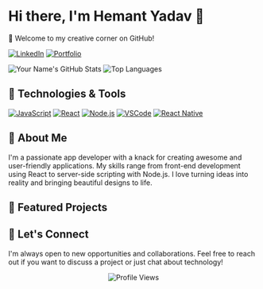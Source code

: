 <!-- Header Section -->
# Hi there, I'm Hemant Yadav 👋
🚀 Welcome to my creative corner on GitHub!

<!-- Animated Social Media Icons -->
<!-- [![Twitter](https://img.shields.io/twitter/follow/your_username?style=social)](https://twitter.com/your_username) -->
[![LinkedIn](https://img.shields.io/badge/-LinkedIn-blue?style=flat&logo=linkedin&logoColor=white)](https://www.linkedin.com/in/121y/)
[![Portfolio](https://img.shields.io/badge/-Portfolio-black?style=flat&logo=react&logoColor=white)](http://www.gugle.co.in/)

<!-- GitHub Stats and Languages Used -->
![Your Name's GitHub Stats](https://github-readme-stats.vercel.app/api?username=hy-25&show_icons=true&theme=radical)
![Top Languages](https://github-readme-stats.vercel.app/api/top-langs/?username=hy-25&layout=compact&theme=radical)

<!-- Technologies and Tools -->
## 🔧 Technologies & Tools
[![JavaScript](https://img.shields.io/badge/-JavaScript-yellow?style=flat&logo=javascript&logoColor=white)](https://developer.mozilla.org/en-US/docs/Web/JavaScript)
[![React](https://img.shields.io/badge/-React-blue?style=flat&logo=react&logoColor=white)](https://reactjs.org/)
[![Node.js](https://img.shields.io/badge/-Node.js-green?style=flat&logo=node.js&logoColor=white)](https://nodejs.org/)
[![VSCode](https://img.shields.io/badge/-VSCode-blue?style=flat&logo=visual-studio-code&logoColor=white)](https://code.visualstudio.com/)
[![React Native](https://img.shields.io/badge/-React_Native-blue?style=flat&logo=react&logoColor=white)](https://reactnative.dev/)

<!-- About Me Section -->
## 🌟 About Me
I'm a passionate app developer with a knack for creating awesome and user-friendly applications. My skills range from front-end development using React to server-side scripting with Node.js. I love turning ideas into reality and bringing beautiful designs to life.

<!-- Featured Projects -->
## 🚀 Featured Projects
<!-- - [Project 1](https://github.com/your_username/project-1) - Short description here. -->
<!-- - [Project 2](https://github.com/your_username/project-2) - Short description here. -->

<!-- Let's Connect Section -->
## 🤝 Let's Connect
I'm always open to new opportunities and collaborations. Feel free to reach out if you want to discuss a project or just chat about technology!

<!-- Footer Section -->
<p align="center">
  <img src="https://komarev.com/ghpvc/?username=hy-25" alt="Profile Views">
</p>
